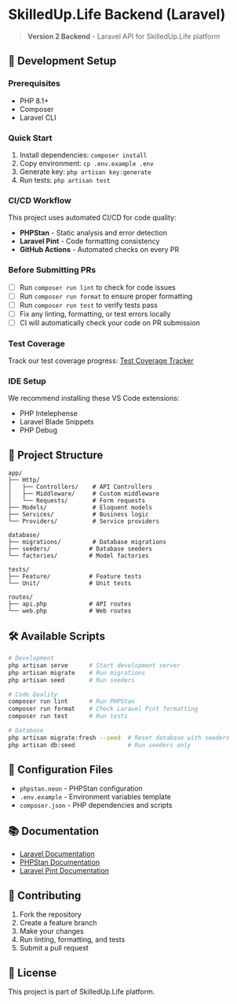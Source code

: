# SkilledUp.Life Backend (Laravel)

> **Version 2 Backend** - Laravel API for SkilledUp.Life platform

## 🚀 Development Setup

### Prerequisites
- PHP 8.1+
- Composer
- Laravel CLI

### Quick Start
1. Install dependencies: `composer install`
2. Copy environment: `cp .env.example .env`
3. Generate key: `php artisan key:generate`
4. Run tests: `php artisan test`

### CI/CD Workflow
This project uses automated CI/CD for code quality:
- **PHPStan** - Static analysis and error detection
- **Laravel Pint** - Code formatting consistency
- **GitHub Actions** - Automated checks on every PR

### Before Submitting PRs
- [ ] Run `composer run lint` to check for code issues
- [ ] Run `composer run format` to ensure proper formatting
- [ ] Run `composer run test` to verify tests pass
- [ ] Fix any linting, formatting, or test errors locally
- [ ] CI will automatically check your code on PR submission

### Test Coverage
Track our test coverage progress: [Test Coverage Tracker](https://docs.google.com/spreadsheets/d/1q2xA4L0VjMm7GEi-NSbk-X55E4FXBHt9O2PLc0jlqhk/edit?gid=0#gid=0)

### IDE Setup
We recommend installing these VS Code extensions:
- PHP Intelephense
- Laravel Blade Snippets
- PHP Debug

## 📁 Project Structure

```
app/
├── Http/
│   ├── Controllers/    # API Controllers
│   ├── Middleware/     # Custom middleware
│   └── Requests/       # Form requests
├── Models/             # Eloquent models
├── Services/           # Business logic
└── Providers/          # Service providers

database/
├── migrations/         # Database migrations
├── seeders/           # Database seeders
└── factories/         # Model factories

tests/
├── Feature/           # Feature tests
└── Unit/              # Unit tests

routes/
├── api.php            # API routes
└── web.php            # Web routes
```

## 🛠️ Available Scripts

```bash
# Development
php artisan serve      # Start development server
php artisan migrate    # Run migrations
php artisan seed       # Run seeders

# Code Quality
composer run lint      # Run PHPStan
composer run format    # Check Laravel Pint formatting
composer run test      # Run tests

# Database
php artisan migrate:fresh --seed  # Reset database with seeders
php artisan db:seed               # Run seeders only
```

## 🔧 Configuration Files

- `phpstan.neon` - PHPStan configuration
- `.env.example` - Environment variables template
- `composer.json` - PHP dependencies and scripts

## 📚 Documentation

- [Laravel Documentation](https://laravel.com/docs)
- [PHPStan Documentation](https://phpstan.org/)
- [Laravel Pint Documentation](https://laravel.com/docs/pint)

## 🤝 Contributing

1. Fork the repository
2. Create a feature branch
3. Make your changes
4. Run linting, formatting, and tests
5. Submit a pull request

## 📄 License

This project is part of SkilledUp.Life platform. 